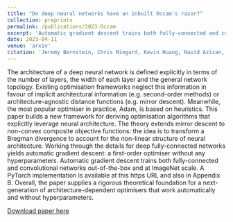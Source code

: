 ```yaml
---
title: "Do deep neural networks have an inbuilt Occam's razor?"
collection: preprints
permalink: /publications/2023-Occam
excerpt: 'Automatic gradient descent trains both fully-connected and convolutional networks out-of-the-box and at ImageNet scale without hyperparameters'
date: 2023-04-11
venue: 'arxiv'
citation: 'Jeremy Bernstein, Chris Mingard, Kevin Huang, Navid Azizan, Yisong Yue. "Automatic Gradient Descent: Deep Learning without Hyperparameters." arXiv preprint 	arXiv:2304.05187 (2023).'
---
```


The architecture of a deep neural network is defined explicitly in terms of the number of layers, 
the width of each layer and the general network topology. Existing optimisation frameworks neglect 
this information in favour of implicit architectural information (e.g. second-order methods) or 
architecture-agnostic distance functions (e.g. mirror descent). Meanwhile, the most popular 
optimiser in practice, Adam, is based on heuristics. This paper builds a new framework for deriving
optimisation algorithms that explicitly leverage neural architecture. The theory extends mirror
descent to non-convex composite objective functions: the idea is to transform a Bregman divergence
to account for the non-linear structure of neural architecture. Working through the details for deep
fully-connected networks yields automatic gradient descent: a first-order optimiser without any
hyperparameters. Automatic gradient descent trains both fully-connected and convolutional networks
out-of-the-box and at ImageNet scale. A PyTorch implementation is available at this https URL and
also in Appendix B. Overall, the paper supplies a rigorous theoretical foundation for a 
next-generation of architecture-dependent optimisers that work automatically and without hyperparameters.


[Download paper here](http://c1510.github.io/files/Occam.pdf)

